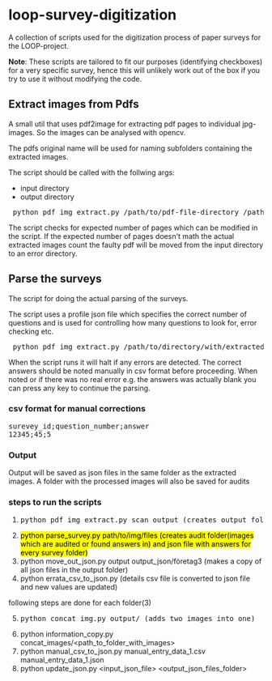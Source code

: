 # loop-survey-digitization

A collection of scripts used for the digitization process of paper surveys for the LOOP-project.

**Note**: These scripts are tailored to fit our purposes (identifying checkboxes) for a very specific survey, hence this will unlikely work out of the box if you try to use it without modifying the code.

## Extract images from Pdfs
A small util that uses pdf2image for extracting pdf pages to individual jpg-images. So the images can be analysed with opencv.

The pdfs original name will be used for naming subfolders containing the extracted images. 

The script should be called with the follwing args: 

* input directory 
* output directory

<pre> python pdf_img_extract.py /path/to/pdf-file-directory /path/to/output-directory </pre>

The script checks for expected number of pages which can be modified in the script. 
If the expected number of pages doesn't math the actual extracted images count the faulty pdf will be moved from the input directory to an error directory.

## Parse the surveys
The script for doing the actual parsing of the surveys. 

The script uses a profile json file which specifies the correct number of questions and is used for controlling how many questions to look for, error checking etc. 

<pre> python pdf_img_extract.py /path/to/directory/with/extracted/images </pre>

When the script runs it will halt if any errors are detected. The correct answers should be noted manually in csv format before proceeding.
When noted or if there was no real error e.g. the answers was actually blank you can press any key to continue the parsing. 

### csv format for manual corrections
<pre>
surevey_id;question_number;answer
12345;45;5
</pre>

### Output

Output will be saved as json files in the same folder as the extracted images. A folder with the processed images will also be saved for audits


### steps to run the scripts
1. <pre>python pdf_img_extract.py scan output (creates output folder with pdfs extracted to images)</pre>
2. <mark> python parse_survey.py path/to/img/files (creates audit folder(images which are audited or found answers in) and json file with answers for every survey folder)</mark>
3. python move_out_json.py output output_json/företag3 (makes a copy of all json files in the output folder)
4. python errata_csv_to_json.py (details csv file is converted to json file and new values are updated)

following steps are done for each folder(3)

5. <pre>python concat_img.py output/<path_to_folder_with_images> (adds two images into one)</pre>
6. python information_copy.py concat_images/<path_to_folder_with_images>
7. python manual_csv_to_json.py manual_entry_data_1.csv manual_entry_data_1.json
8. python update_json.py <input_json_file> <output_json_files_folder>
